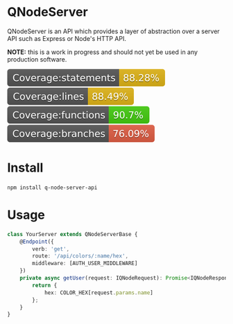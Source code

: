 # QNodeServer

QNodeServer is an API which provides a layer of abstraction over a server API such as Express or Node's HTTP API.

**NOTE:** this is a work in progress and should not yet be used in any production software.

![Statements](./coverage/badge-statements.svg)
![Coverage](./coverage/badge-lines.svg)
![Functions](./coverage/badge-functions.svg)
![Branches](./coverage/badge-branches.svg)

# Install

`npm install q-node-server-api`

# Usage

```typescript
class YourServer extends QNodeServerBase {
    @Endpoint({
        verb: 'get',
        route: '/api/colors/:name/hex',
		middleware: [AUTH_USER_MIDDLEWARE]
    })
    private async getUser(request: IQNodeRequest): Promise<IQNodeResponse> {
        return {
            hex: COLOR_HEX[request.params.name]
        };
    }
}
```